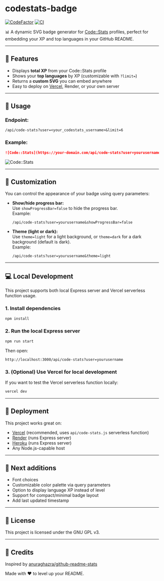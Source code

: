 # codestats-badge

[![CodeFactor](https://www.codefactor.io/repository/github/nottherealwallyx/codestats-badge/badge)](https://www.codefactor.io/repository/github/nottherealwallyx/codestats-badge)
[![CI](https://github.com/NotTheRealWallyx/codestats-badge/actions/workflows/ci.yml/badge.svg)](https://github.com/NotTheRealWallyx/codestats-badge/actions/workflows/ci.yml)

📊 A dynamic SVG badge generator for [Code::Stats](https://codestats.net) profiles, perfect for embedding your XP and top languages in your GitHub README.

---

## 🚀 Features

- Displays **total XP** from your Code::Stats profile
- Shows your **top languages** by XP (customizable with `?limit=`)
- Returns a **custom SVG** you can embed anywhere
- Easy to deploy on [Vercel](https://vercel.com), Render, or your own server

---

## 🔧 Usage

### Endpoint:

```
/api/code-stats?user=<your_codestats_username>&limit=6
```

### Example:

```markdown
![Code::Stats](https://your-domain.com/api/code-stats?user=yourusername)
```

![Code::Stats](https://codestats-badge-ehrxwm47k-nottherealwallyxs-projects.vercel.app/api/code-stats?user=Wallyx)

---

## 🎨 Customization

You can control the appearance of your badge using query parameters:

- **Show/hide progress bar:**  
  Use `showProgressBar=false` to hide the progress bar.  
  Example:

  ```
  /api/code-stats?user=yourusername&showProgressBar=false
  ```

- **Theme (light or dark):**  
  Use `theme=light` for a light background, or `theme=dark` for a dark background (default is dark).  
  Example:
  ```
  /api/code-stats?user=yourusername&theme=light
  ```

---

## 💻 Local Development

This project supports both local Express server and Vercel serverless function usage.

### 1. Install dependencies

```bash
npm install
```

### 2. Run the local Express server

```bash
npm run start
```

Then open:

```
http://localhost:3000/api/code-stats?user=yourusername
```

### 3. (Optional) Use Vercel for local development

If you want to test the Vercel serverless function locally:

```bash
vercel dev
```

---

## 🚀 Deployment

This project works great on:

- [Vercel](https://vercel.com) (recommended, uses `api/code-stats.js` serverless function)
- [Render](https://render.com) (runs Express server)
- [Heroku](https://heroku.com) (runs Express server)
- Any Node.js-capable host

---

## 🧠 Next additions

- Font choices
- Customizable color palette via query parameters
- Option to display language XP instead of level
- Support for compact/minimal badge layout
- Add last updated timestamp

---

## 📄 License

This project is licensed under the GNU GPL v3.

---

## 🙌 Credits

Inspired by [anuraghazra/github-readme-stats](https://github.com/anuraghazra/github-readme-stats)

Made with ❤️ to level up your README.
